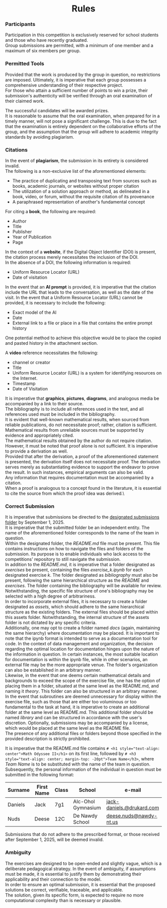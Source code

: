<h1 align="center">Rules</h1>

### Participants

Participation in this competition is exclusively reserved for school students and those who have recently graduated.\
Group submissions are permitted, with a minimum of one member and a maximum of six members per group.

### Permitted Tools

Provided that the work is produced by the group in question, no restrictions are imposed. Ultimately, it is imperative that each group possesses a comprehensive understanding of their respective project.\
For those who attain a sufficient number of points to win a prize, their submission's authenticity will be verified through an oral examination of their claimed work.

The successful candidates will be awarded prizes.\
It is reasonable to assume that the oral examination, when prepared for in a timely manner, will not pose a significant challenge. This is due to the fact that the examination is entirely dependent on the collaborative efforts of the group, and the assumption that the group will adhere to academic integrity standards by avoiding plagiarism.

### Citations

In the event of **plagiarism**, the submission in its entirety is considered invalid.\
The following is a non-exclusive list of the aforementioned elements:

- The practice of duplicating and transposing text from sources such as books, academic journals, or websites without proper citation
- The utilization of a solution approach or method, as delineated in a book, video, or forum, without the requisite citation of its provenance
- A paraphrased representation of another's fundamental concept

For citing a **book**, the following are required:

- Author
- Title
- Publisher
- Year of Publication
- Page

In the context of a **website**, if the Digital Object Identifier (DOI) is present, the citation process merely necessitates the inclusion of the DOI.\
In the absence of a DOI, the following information is required:

- Uniform Resource Locator (URL)
- Date of visitation

In the event that an **AI prompt** is provided, it is imperative that the citation include the URL that leads to the conversation, as well as the date of the visit.
In the event that a Uniform Resource Locator (URL) cannot be provided, it is necessary to include the following:

- Exact model of the AI
- Date
- External link to a file or place in a file that contains the entire prompt history

One potential method to achieve this objective would be to place the copied and pasted history in the attachment section.

A **video** reference necessitates the following:

- channel or creator
- Title
- Uniform Resource Locator (URL) is a system for identifying resources on the Internet.
- Timestamp
- Date of Visitation

It is imperative that **graphics**, **pictures**, **diagrams**, and analogous media be accompanied by a link to their source.\
The bibliography is to include all references used in the text, and all references used must be included in the bibliography.\
It is evident that well-known mathematical results, when sourced from reliable publications, do not necessitate proof; rather, citation is sufficient.\
Mathematical results from unreliable sources must be supported by evidence and appropriately cited.\
The mathematical results obtained by the author do not require citation. However, it must be noted that proof alone is not sufficient. It is imperative to provide a derivation as well.\
Provided that after the derivation, a proof of the aforementioned statement is presented, the derivation itself does not necessitate proof. The derivation serves merely as substantiating evidence to support the endeavor to prove the result. In such instances, empirical arguments can also be valid.\
Any information that requires documentation must be accompanied by a citation.\
When a proof is analogous to a concept found in the literature, it is essential to cite the source from which the proof idea was derived.\

### Correct Submission

It is imperative that submissions be directed to the [designated submissions folder](https://github.com/Pseudoexpertise/Math-Odyssee-2/tree/main/submissions) by September 1, 2025.\
It is imperative that the submitted folder be an independent entity. The name of the aforementioned folder corresponds to the name of the team in question.\
Within the designated folder, the *README.md* file must be present. This file contains instructions on how to navigate the files and folders of the submission. Its purpose is to enable individuals who lack access to the competitions' repository to still navigate the submission.\
In addition to the *README.md*, it is imperative that a folder designated as *exercises* be present, containing the files *exercise_k.ipynb* for each designated exercise *k*. The folder designated as *bibliography* must also be present, following the same hierarchical structure as the *README* and *exercises*. The folder containing the bibliography will be available for review. Notwithstanding, the specific file structure of one's bibliography may be selected with a high degree of arbitrariness.\
In order to incorporate external files, it is necessary to create a folder designated as *assets*, which should adhere to the same hierarchical structure as the existing folders. The external files should be placed within this assets folder. Notwithstanding, the internal structure of the assets folder is not dictated by any specific criteria.\
Additionally, one may opt to create a folder named *docs* (again, maintaining the same hierarchy) where documentation may be placed. It is important to note that the ipynb format is intended to serve as a documentation tool for code. In the context of data management and organization, the decision regarding the optimal location for documentation hinges upon the nature of the information in question. In certain instances, the most suitable location for documentation is within the ipynb file, while in other scenarios, an external file may be the more appropriate venue. The folder's organization can also be established in an arbitrary manner.\
Likewise, in the event that one deems certain mathematical details and backgrounds to exceed the scope of the exercise file, one has the option of placing them in a folder, situated at the same level as the README.md, and naming it *theory*. This folder can also be structured in an arbitrary manner.\
In the event that subroutines are deemed unnecessary for display within the exercise file, such as those that are either too voluminous or too fundamental to the task at hand, it is imperative to create an additional folder at the same level as README.md. This additional folder should be named *library* and can be structured in accordance with the user's discretion.
Optionally, submissions may be accompanied by a license, which would be placed at the same level as the README file.\
The presence of any additional files or folders beyond those specified in the provided description is strictly prohibited.

It is imperative that the README.md file contains `# <h1 style="text-align: center">Math Odyssee II</h1>` on its first line, followed by  `# <h3 style="text-align: center; margin-top: -20pt">Team Name</h3>`, where *Team Name* is to be substituted with the name of the team in question.\
Subsequently, the personal information of the individual in question must be submitted in the following format:

| Surname | First Name | Class | School             | e-mail                    |
| -------- | ---------- | ----- | ------------------ | ------------------------- |
| Daniels  | Jack       | 7g1   | Alc-Ohol Gymnasium | jack-daniels.@drukard.com |
| Nuds     | Deese      | 12C   | De Nawdy School    | deese.nuds@nawdy-nt.us    |

Submissions that do not adhere to the prescribed format, or those received after September 1, 2025, will be deemed invalid.

### Ambiguity

The exercises are designed to be open-ended and slightly vague, which is a deliberate pedagogical strategy. In the event of ambiguity, if assumptions must be made, it is essential to justify them by demonstrating their applicability and their connection to the model.\
In order to ensure an optimal submission, it is essential that the proposed solutions be correct, verifiable, traceable, and applicable.\
The solution, given its specific form, is expected to require no more computational complexity than is necessary or plausible.
